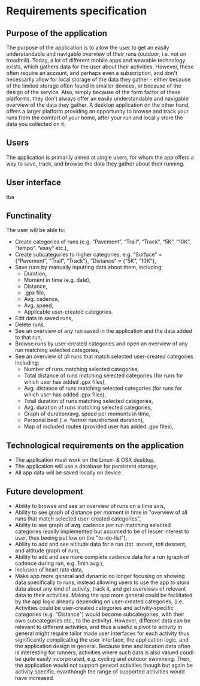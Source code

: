 # Requirements specification

## Purpose of the application

The purpose of the application is to allow the user to get an easily understandable and navigable overview of their runs (outdoor, i.e. not on treadmill). Today, a lot of different mobile apps and wearable technology exists, which gathers data for the user about their activities. However, these often require an account, and perhaps even a subscription, and don't necessarily allow for local storage of the data they gather - either because of the limited storage often found in smaller devices, or because of the design of the service. Also, simply because of the form factor of these platforms, they don’t always offer an easily understandable and navigable overview of the data they gather. A desktop application on the other hand, offers a larger platform providing an opportunity to browse and track your runs from the comfort of your home, after your run and locally store the data you collected on it.

## Users

The application is primarily aimed at single users, for whom the app offers a way to save, track, and browse the data they gather about their running.

## User interface

tba

## Functinality

The user will be able to:
-	Create categories of runs (e.g. “Pavement”, “Trail”, “Track”, “5K”, “10K”, “tempo”. “easy” etc.),
-	Create subcategories to higher categories, e.g. “Surface” = {“Pavement”, “Trail”, “Track”}, “Distance” = {“5K”, “10K”},
-	Save runs by manually inputting data about them, including:
    - Duration,
    - Moment in time (e.g. date),
    - Distance,
    - .gpx file,
    - Avg. cadence,
    - Avg. speed,
    - Applicable user-created categories.
-	Edit data in saved runs,
-   Delete runs,
-   See an overview of any run saved in the application and the data added to that run,
-	Browse runs by user-created categories and open an overview of any run matching selected categories, 
-   See an overview of all runs that match selected user-created categories including: 
    - Number of runs matching selected categories,
    - Total distance of runs matching selected categories (for runs for which user has added .gpx files),
    - Avg. distance of runs matching selected categories (for runs for which user has added .gpx files),
    - Total duration of runs matching selected categories,
    - Avg. duration of runs matching selected categories,
    - Graph of duration/avg. speed per moments in time,
    - Personal best (i.e. fastest run/shortest duration),
    - Map of included routes (provided user has added .gpx files),


## Technological requirements on the application

-   The application must work on the Linux- & OSX desktop,
-   The application will use a database for persistent storage,
-   All app data will be saved locally on device.

## Future development

-   Ability to browse and see an overview of runs on a time axis,
-   Ability to see graph of distance per moment in time in "overview of all runs that match selected user-created categories",
-   Ability to see graph of avg. cadence per run matching selected categories (easily implemented but assumed to be of lesser interest to user, thus beeing put low on the "to-do-list"),
-   Ability to add and see altitude data for a run (tot. ascent, totl descent, and altitude graph of run),
-   Ability to add and see more complete cadence data for a run (graph of cadence during run, e.g. 1min avg.),
-   Inclusion of heart rate data,
-   Make app more general and dynamic no longer focusing on showing data specifically to runs, instead allowing users to use the app to stora data about any kind of activity, track it, and get overviews of relevant data to their activities. Making the app more general could be facilitated by the app logic already depending on user-created categories, (i.e. Activities could be user-created categories and activity-specific categories  (e.g. "Distance") would become subcategories, with their own subcategories etc., to the activity). However, different data can be relevant to different activities, and thus a useful a pivot to activity in general might require tailor made user interfaces for each activity  thus significantly complicating the user interface, the application logic, and the application design in general. Because time and location data often is interesting for runners, activities where such data is also valued coudl be quite easily incorporated, e.g. cycling and outdoor swimming. Then, the application would not support genearl activities though but again be activity specific, evanthough the range of supported activities would have increased.

